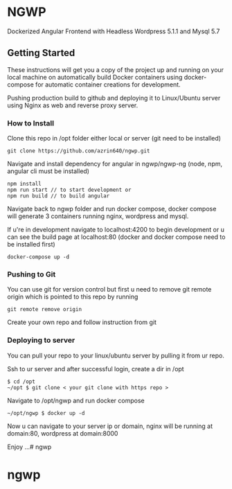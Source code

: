 # NGWP

Dockerized Angular Frontend with Headless Wordpress 5.1.1 and Mysql 5.7

## Getting Started

These instructions will get you a copy of the project up and running on your local machine on automatically build Docker containers using docker-compose for automatic container creations for development. 

Pushing production build to github and deploying it to Linux/Ubuntu server using Nginx as web and reverse proxy server.

### How to Install

Clone this repo in /opt folder either local or server (git need to be installed)

```
git clone https://github.com/azrin640/ngwp.git
```

Navigate and install dependency for angular in ngwp/ngwp-ng (node, npm, angular cli must be installed)

```
npm install
npm run start // to start development or
npm run build // to build angular
```

Navigate back to ngwp folder and run docker compose, docker compose will generate 3 containers running nginx, wordpress and mysql. 

If u're in development navigate to localhost:4200 to begin development or u can see the build page at localhost:80 (docker and docker compose need to be installed first)

```
docker-compose up -d 
```

### Pushing to Git

You can use git for version control but first u need to remove git remote origin which is pointed to this repo by running

```
git remote remove origin
```

Create your own repo and follow instruction from git

### Deploying to server

You can pull your repo to your linux/ubuntu server by pulling it from ur repo.

Ssh to ur server and after successful login, create a dir in /opt

```
$ cd /opt
~/opt $ git clone < your git clone with https repo >
```

Navigate to /opt/ngwp and run docker compose

```
~/opt/ngwp $ docker up -d
```

Now u can navigate to your server ip or domain, nginx will be running at domain:80, wordpress at domain:8000

Enjoy ...# ngwp
# ngwp
